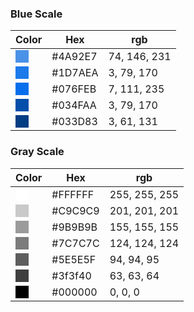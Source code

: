 ### Blue Scale


| Color         |      Hex      |  rgb         |
| ------------- | ------------- | ------------ |
|   <span style="background-color:#4A92E7;">&nbsp;&nbsp;&nbsp;&nbsp;&nbsp;</span>   | #4A92E7       | 74, 146, 231 |
| <span style="background-color:#1D7AEA;">&nbsp;&nbsp;&nbsp;&nbsp;&nbsp;</span> | #1D7AEA       | 3, 79, 170   |
| <span style="background-color:#076FEB;">&nbsp;&nbsp;&nbsp;&nbsp;&nbsp;</span> | #076FEB       | 7, 111, 235  |
| <span style="background-color:#034FAA;">&nbsp;&nbsp;&nbsp;&nbsp;&nbsp;</span> | #034FAA       | 3, 79, 170   |
| <span style="background-color:#033D83;">&nbsp;&nbsp;&nbsp;&nbsp;&nbsp;</span> | #033D83       | 3, 61, 131   |



 ### Gray Scale


| Color         |      Hex      |      rgb         |
| ------------- | ------------- | ---------------- |
|   <span style="background-color:#FFFFFF;">&nbsp;&nbsp;&nbsp;&nbsp;&nbsp;</span>   | #FFFFFF       | 255, 255, 255 |
| <span style="background-color:#C9C9C9;">&nbsp;&nbsp;&nbsp;&nbsp;&nbsp;</span> | #C9C9C9       | 201, 201, 201   |
| <span style="background-color:#9B9B9B;">&nbsp;&nbsp;&nbsp;&nbsp;&nbsp;</span> | #9B9B9B       | 155, 155, 155 |
| <span style="background-color:#7C7C7C;">&nbsp;&nbsp;&nbsp;&nbsp;&nbsp;</span> | #7C7C7C       | 124, 124, 124   |
| <span style="background-color:#5E5E5F;">&nbsp;&nbsp;&nbsp;&nbsp;&nbsp;</span> | #5E5E5F       | 94, 94, 95   |
| <span style="background-color:#3f3f40;">&nbsp;&nbsp;&nbsp;&nbsp;&nbsp;</span> | #3f3f40       | 63, 63, 64   |
| <span style="background-color:#000000;">&nbsp;&nbsp;&nbsp;&nbsp;&nbsp;</span> | #000000       | 0, 0, 0   |
